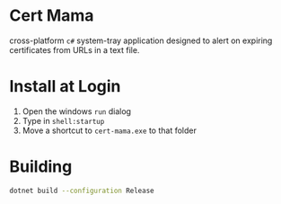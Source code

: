 
# Cert Mama

cross-platform `c#` system-tray application designed to alert on expiring certificates from URLs in a text file.

# Install at Login

1. Open the windows `run` dialog
2. Type in `shell:startup`
3. Move a shortcut to `cert-mama.exe` to that folder

# Building

```bash
dotnet build --configuration Release

```

